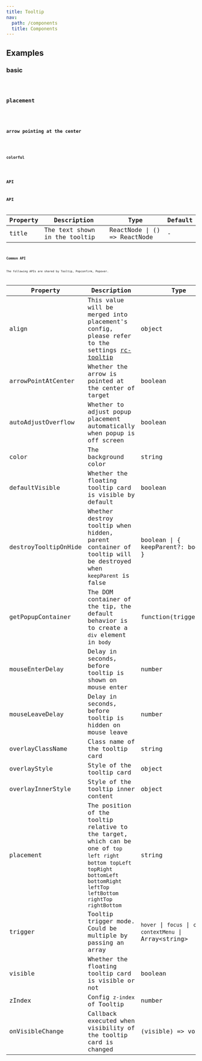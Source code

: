 ```yaml
---
title: Tooltip
nav:
  path: /components
  title: Components
---
```


## Examples

### basic

<code src='./demo/basic.tsx' />

### placement

<code src='./demo/placement.tsx' />

### arrow pointing at the center

<code src='./demo/arrow-point-at-center.tsx' />

### colorful

<code src='./demo/colorful.tsx' />

## API

## API

| Property | Description                   | Type                         | Default |
| -------- | ----------------------------- | ---------------------------- | ------- |
| title    | The text shown in the tooltip | ReactNode \| () => ReactNode | -       |

### Common API

The following APIs are shared by Tooltip, Popconfirm, Popover.

| Property             | Description                                                                                                                                                                                           | Type                                                               | Default             |
| -------------------- | ----------------------------------------------------------------------------------------------------------------------------------------------------------------------------------------------------- | ------------------------------------------------------------------ | ------------------- |
| align                | This value will be merged into placement's config, please refer to the settings [rc-tooltip](https://github.com/react-component/tooltip)                                                              | object                                                             | -                   |
| arrowPointAtCenter   | Whether the arrow is pointed at the center of target                                                                                                                                                  | boolean                                                            | false               |
| autoAdjustOverflow   | Whether to adjust popup placement automatically when popup is off screen                                                                                                                              | boolean                                                            | true ｜             |
| color                | The background color                                                                                                                                                                                  | string                                                             | -                   |
| defaultVisible       | Whether the floating tooltip card is visible by default                                                                                                                                               | boolean                                                            | false ｜            |
| destroyTooltipOnHide | Whether destroy tooltip when hidden, parent container of tooltip will be destroyed when `keepParent` is false                                                                                         | boolean \| { keepParent?: boolean }                                | false               |
| getPopupContainer    | The DOM container of the tip, the default behavior is to create a `div` element in `body`                                                                                                             | function(triggerNode)                                              | () => document.body |
| mouseEnterDelay      | Delay in seconds, before tooltip is shown on mouse enter                                                                                                                                              | number                                                             | 0.1                 |
| mouseLeaveDelay      | Delay in seconds, before tooltip is hidden on mouse leave                                                                                                                                             | number                                                             | 0.1                 |
| overlayClassName     | Class name of the tooltip card                                                                                                                                                                        | string                                                             | -                   |
| overlayStyle         | Style of the tooltip card                                                                                                                                                                             | object                                                             | -                   |
| overlayInnerStyle    | Style of the tooltip inner content                                                                                                                                                                    | object                                                             | -                   |
| placement            | The position of the tooltip relative to the target, which can be one of `top` `left` `right` `bottom` `topLeft` `topRight` `bottomLeft` `bottomRight` `leftTop` `leftBottom` `rightTop` `rightBottom` | string                                                             | `top`               |
| trigger              | Tooltip trigger mode. Could be multiple by passing an array                                                                                                                                           | `hover` \| `focus` \| `click` \| `contextMenu` \| Array&lt;string> | `hover`             |
| visible              | Whether the floating tooltip card is visible or not                                                                                                                                                   | boolean                                                            | false               |
| zIndex               | Config `z-index` of Tooltip                                                                                                                                                                           | number                                                             | -                   |
| onVisibleChange      | Callback executed when visibility of the tooltip card is changed                                                                                                                                      | (visible) => void                                                  | -                   |

<style>
[id^="components-tooltip-demo-placement"] {
  overflow: auto;
}

[id^="components-tooltip-demo-placement"] .whale-btn {
    width: 70px;
    padding: 0;
    text-align: center;
    margin-right: 8px;
    margin-bottom: 8px;
}

[id^="components-tooltip-demo-point"] .whale-btn {
    margin-right: 8px;
    margin-bottom: 8px;
}

[id^="components-tooltip-demo-colorful"] .whale-btn {
    margin-right: 8px;
    margin-bottom: 8px;
}
</style>
